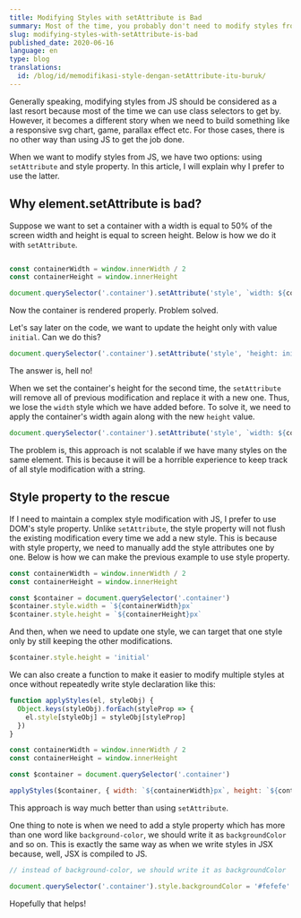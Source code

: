 ```yaml
---
title: Modifying Styles with setAttribute is Bad
summary: Most of the time, you probably don't need to modify styles from JS. But when you do, don't use element.setAttribute.
slug: modifying-styles-with-setAttribute-is-bad
published_date: 2020-06-16
language: en
type: blog
translations:
  id: /blog/id/memodifikasi-style-dengan-setAttribute-itu-buruk/
---
```


Generally speaking, modifying styles from JS should be considered as a last resort because most of the time we can use class selectors to get by. However, it becomes a different story when we need to build something like a responsive svg chart, game, parallax effect etc. For those cases, there is no other way than using JS to get the job done.

When we want to modify styles from JS, we have two options: using `setAttribute` and style property. In this article, I will explain why I prefer to use the latter.

## Why element.setAttribute is bad?

Suppose we want to set a container with a width is equal to 50% of the screen width and height is equal to screen height. Below is how we do it with `setAttribute`.

``` js

const containerWidth = window.innerWidth / 2
const containerHeight = window.innerHeight

document.querySelector('.container').setAttribute('style', `width: ${containerWidth}px; height: ${containerHeight}px`)

```

Now the container is rendered properly. Problem solved.

Let's say later on the code, we want to update the height only with value `initial`. Can we do this?

``` js
document.querySelector('.container').setAttribute('style', 'height: initial')
```

The answer is, hell no!

When we set the container's height for the second time, the `setAttribute` will remove all of previous modification and replace it with a new one. Thus, we lose the `width` style which we have added before. To solve it, we need to apply the container's width again along with the new `height` value.

``` js
document.querySelector('.container').setAttribute('style', `width: ${containerWidth}px; height: initial`)
```

The problem is, this approach is not scalable if we have many styles on the same element. This is because it will be a horrible experience to keep track of all style modification with a string.


## Style property to the rescue

If I need to maintain a complex style modification with JS, I prefer to use DOM's style property. Unlike `setAttribute`, the style property will not flush the existing modification every time we add a new style. This is because with style property, we need to manually add the style attributes one by one. Below is how we can make the previous example to use style property.

``` js
const containerWidth = window.innerWidth / 2
const containerHeight = window.innerHeight

const $container = document.querySelector('.container')
$container.style.width = `${containerWidth}px`
$container.style.height = `${containerHeight}px`
```

And then, when we need to update one style, we can target that one style only by still keeping the other modifications.

``` js
$container.style.height = 'initial'
```

We can also create a function to make it easier to modify multiple styles at once without repeatedly write style declaration like this:

``` js
function applyStyles(el, styleObj) {
  Object.keys(styleObj).forEach(styleProp => {
    el.style[styleObj] = styleObj[styleProp]
  })
}

const containerWidth = window.innerWidth / 2
const containerHeight = window.innerHeight

const $container = document.querySelector('.container')

applyStyles($container, { width: `${containerWidth}px`, height: `${containerHeight}px` })
```

This approach is way much better than using `setAttribute`.

One thing to note is when we need to add a style property which has more than one word like `background-color`, we should write it as `backgroundColor` and so on. This is exactly the same way as when we write styles in JSX because, well, JSX is compiled to JS.

``` js
// instead of background-color, we should write it as backgroundColor

document.querySelector('.container').style.backgroundColor = '#fefefe'
```

Hopefully that helps!
